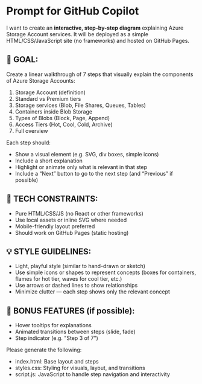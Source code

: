 # Prompt for GitHub Copilot

I want to create an **interactive, step-by-step diagram** explaining Azure Storage Account services. It will be deployed as a simple HTML/CSS/JavaScript site (no frameworks) and hosted on GitHub Pages.

## 🎯 GOAL:
Create a linear walkthrough of 7 steps that visually explain the components of Azure Storage Accounts:
1. Storage Account (definition)
2. Standard vs Premium tiers
3. Storage services (Blob, File Shares, Queues, Tables)
4. Containers inside Blob Storage
5. Types of Blobs (Block, Page, Append)
6. Access Tiers (Hot, Cool, Cold, Archive)
7. Full overview

Each step should:
- Show a visual element (e.g. SVG, div boxes, simple icons)
- Include a short explanation
- Highlight or animate only what is relevant in that step
- Include a “Next” button to go to the next step (and “Previous” if possible)

## 🔧 TECH CONSTRAINTS:
- Pure HTML/CSS/JS (no React or other frameworks)
- Use local assets or inline SVG where needed
- Mobile-friendly layout preferred
- Should work on GitHub Pages (static hosting)

## 💡 STYLE GUIDELINES:
- Light, playful style (similar to hand-drawn or sketch)
- Use simple icons or shapes to represent concepts (boxes for containers, flames for hot tier, waves for cool tier, etc.)
- Use arrows or dashed lines to show relationships
- Minimize clutter — each step shows only the relevant concept

## 🔄 BONUS FEATURES (if possible):
- Hover tooltips for explanations
- Animated transitions between steps (slide, fade)
- Step indicator (e.g. "Step 3 of 7")

Please generate the following:
- index.html: Base layout and steps
- styles.css: Styling for visuals, layout, and transitions
- script.js: JavaScript to handle step navigation and interactivity
